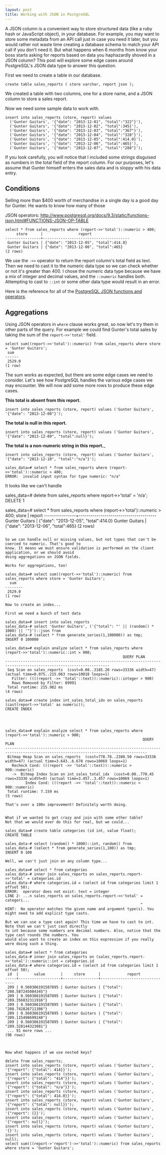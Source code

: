 ```yaml
---
layout: post
title: Working with JSON in PostgreSQL
---
```


A JSON column is a convenient way to store structured data (like a ruby hash or JavaScript object), in your database. For example, you may want to store some metadata from an API call just in case you need it later, but you would rather not waste time creating a database schema to match your API call if you don't need it. But what happens when 6 months from know your boss starts asking for reports based on data you haphazardly shoved in a JSON column? This post will explore some edge cases around PostgreSQL's JSON data type to answer this question.

First we need to create a table in our database.

```
create table sales_reports ( store varchar, report json );
```

We created a table with two columns, one for a store name, and a JSON column to store a sales report.

Now we need some sample data to work with.

```
insert into sales_reports (store, report) values
  ('Gunter Guitars', '{"date": "2013-12-01", "total":"322"}'),
  ('Gunter Guitars', '{"date": "2013-12-02", "total":345}'),
  ('Gunter Guitars', '{"date": "2013-12-03", "total":"367"}'),
  ('Gunter Guitars', '{"date": "2013-12-04", "total":"328"}'),
  ('Gunter Guitars', '{"date": "2013-12-05", "total":414.0}'),
  ('Gunter Guitars', '{"date": "2013-12-06", "total":465}'),
  ('Gunter Guitars', '{"date": "2013-12-07", "total":"288"}');
```

If you look carefully, you will notice that I included some strings disguised as numbers in the total field of the report column. For our purposes, let's assume that Gunter himself enters the sales data and is sloppy with his data entry.

## Conditions

Selling more than $400 worth of merchandise in a single day is a good day for Gunter. He wants to know how many of those

JSON operators:
http://www.postgresql.org/docs/9.3/static/functions-json.html#FUNCTIONS-JSON-OP-TABLE

```
select * from sales_reports where (report->>'total')::numeric > 400;
     store      |                report
----------------+---------------------------------------
 Gunter Guitars | {"date": "2013-12-05", "total":414.0}
 Gunter Guitars | {"date": "2013-12-06", "total":465}
(2 rows)
```

We use the `->>` operator to return the report column's total field as text. Then we need to cast it to the numeric data type so we can check whether or not it's greater than 400. I chose the numeric data type because we have a mix of integer and decimal values, and the `::numeric` handles both. Attempting to cast to `::int` or some other data type would result in an error.

Here is the reference for all of the [PostgreSQL JSON functions and operators](http://www.postgresql.org/docs/9.3/static/functions-json.html).

## Aggregations

Using JSON operators in `where` clause works great, so now let's try them in other parts of the query. For example we could find Gunter's total sales by taking the sum of the `report->>'total'` field.

```
select sum((report->>'total')::numeric) from sales_reports where store = 'Gunter Guitars';
 sum
------
 2529.0
(1 row)
```

The sum works as expected, but there are some edge cases we need to consider. Let's see how PostgreSQL handles the various edge cases we may encounter. We will now add some more rows to produce these edge cases.

__This total is absent from this report.__

```
insert into sales_reports (store, report) values ('Gunter Guitars', '{"date": "2013-12-08"}');
```

__The total is null in this report.__

```
insert into sales_reports (store, report) values ('Gunter Guitars', '{"date": "2013-12-09", "total":null}');
```

__The total is a non-numeric string in this report.___

```
insert into sales_reports (store, report) values ('Gunter Guitars', '{"date": "2013-12-10", "total":"n/a"}');
```

```
sales_data=# select * from sales_reports where (report->>'total')::numeric > 400;
ERROR:  invalid input syntax for type numeric: "n/a"
```

It looks like we can't handle

sales_data=# delete from sales_reports where report->>'total' = 'n/a';
DELETE 1


sales_data=# select * from sales_reports where (report->>'total')::numeric > 400;
     store      |                report
----------------+---------------------------------------
 Gunter Guitars | {"date": "2013-12-05", "total":414.0}
 Gunter Guitars | {"date": "2013-12-06", "total":465}
(2 rows)
```

So we can handle null or missing values, but not types that can't be coerced to numeric. That's good to
know. It means we must ensure validation is performed on the client application, or we should avoid
doing aggregations on JSON fields.

Works for aggregations, too!

sales_data=# select sum((report->>'total')::numeric) from sales_reports where store = 'Gunter Guitars';
  sum
--------
 2529.0
(1 row)

Now to create an index...

First we need a bunch of test data

sales_data=# insert into sales_reports
sales_data-# select 'Gunter Guitars', ('{"total": "' || (random() * 1000) || '"}')::json from
sales_data-# (select * from generate_series(1,100000)) as tmp;
INSERT 0 100000

sales_data=# explain analyze select * from sales_reports where (report->>'total')::numeric::int > 900;
                                                     QUERY PLAN
---------------------------------------------------------------------------------------------------------------------
 Seq Scan on sales_reports  (cost=0.00..3185.20 rows=33336 width=47) (actual time=0.075..215.063 rows=10018 loops=1)
   Filter: ((((report ->> 'total'::text))::numeric)::integer > 900)
   Rows Removed by Filter: 89991
 Total runtime: 215.982 ms
(4 rows)

sales_data=# create index int_sales_total_idx on sales_reports (cast(report->>'total' as numeric));
CREATE INDEX




sales_data=# explain analyze select * from sales_reports where (report->>'total')::numeric > 900;
                                                              QUERY PLAN
--------------------------------------------------------------------------------------------------------------------------------------
 Bitmap Heap Scan on sales_reports  (cost=778.78..2380.50 rows=33336 width=47) (actual time=3.643..6.678 rows=10069 loops=1)
   Recheck Cond: (((report ->> 'total'::text))::numeric > 900::numeric)
   ->  Bitmap Index Scan on int_sales_total_idx  (cost=0.00..770.45 rows=33336 width=0) (actual time=3.457..3.457 rows=10069 loops=1)
         Index Cond: (((report ->> 'total'::text))::numeric > 900::numeric)
 Total runtime: 7.159 ms
(5 rows)

That's over a 100x improvement! Definitely worth doing.


What if we wanted to get crazy and join with some other table?
Not that we would ever do this for real, but we could...

sales_data=# create table categories (id int, value float);
CREATE TABLE

sales_data-# select (random() * 1000)::int, random() from
sales_data-# (select * from generate_series(1,100)) as tmp;
INSERT 0 100

Well, we can't just join on any column type...

sales_data=# select * from categories
sales_data-# inner join sales_reports on sales_reports.report->>'total' = categories.id
sales_data-# where categories.id = (select id from categories limit 1 offset 50);
ERROR:  operator does not exist: text = integer
LINE 2: ...n sales_reports on sales_reports.report->>'total' = categori...
                                                             ^
HINT:  No operator matches the given name and argument type(s). You might need to add explicit type casts.

But we can use a type cast again! This time we have to cast to int. Note that we can't just cast directly
to int because some numbers are decimal numbers. Also, notice that the type cast rounds the numbers. You
would also want to create an index on this expression if you really were doing such a thing.

sales_data=# select * from categories
sales_data-# inner join sales_reports on (sales_reports.report->>'total')::numeric::int = categories.id
sales_data-# where categories.id = (select id from categories limit 1 offset 50);
 id  |       value       |     store      |            report
-----+-------------------+----------------+-------------------------------
 209 | 0.560386191587895 | Gunter Guitars | {"total": "208.587245084345"}
 209 | 0.560386191587895 | Gunter Guitars | {"total": "209.356032311916"}
 209 | 0.560386191587895 | Gunter Guitars | {"total": "208.742826711386"}
 209 | 0.560386191587895 | Gunter Guitars | {"total": "209.115498699248"}
 209 | 0.560386191587895 | Gunter Guitars | {"total": "209.328144323081"}
 ... 91 more rows ...
(96 rows)



Now what happens if we use nested keys?

delete from sales_reports;
insert into sales_reports (store, report) values ('Gunter Guitars', '{"report": {"total": 414}}');
insert into sales_reports (store, report) values ('Gunter Guitars', '{"report": {"total": "414"}}');
insert into sales_reports (store, report) values ('Gunter Guitars', '{"report": {"total": "n/a"}}');
insert into sales_reports (store, report) values ('Gunter Guitars', '{"report": {"total": 414.0}}');
insert into sales_reports (store, report) values ('Gunter Guitars', '{"report": {"total": null}}');
insert into sales_reports (store, report) values ('Gunter Guitars', '{"report": {}}');
insert into sales_reports (store, report) values ('Gunter Guitars', '{"report": null}');
insert into sales_reports (store, report) values ('Gunter Guitars', '{}');
insert into sales_reports (store, report) values ('Gunter Guitars', null);
select sum(((report->'report')->>'total')::numeric) from sales_reports where store = 'Gunter Guitars';
